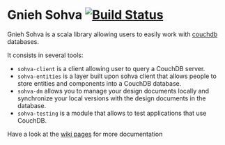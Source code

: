 Gnieh Sohva [![Build Status](https://travis-ci.org/gnieh/sohva.png?branch=master)](https://travis-ci.org/gnieh/sohva)
===========

Gnieh Sohva is a scala library allowing users to easily work with [couchdb](http://couchdb.apache.org/) databases.

It consists in several tools:
 - `sohva-client` is a client allowing user to query a CouchDB server.
 - `sohva-entities` is a layer built upon sohva client that allows people to store entities and components into a CouchDB database.
 - `sohva-dm` allows you to manage your design documents locally and synchronize your local versions with the design documents in the database.
 - `sohva-testing` is a module that allows to test applications that use CouchDB.

Have a look at the [wiki pages](https://github.com/gnieh/sohva/wiki) for more documentation
